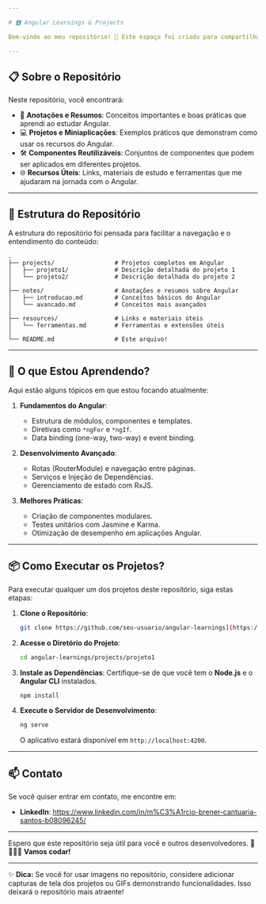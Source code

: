 ```yaml
---

# 🅰️ Angular Learnings & Projects

Bem-vindo ao meu repositório! 🚀 Este espaço foi criado para compartilhar meus aprendizados, experimentos e projetos desenvolvidos com o **Angular**, um dos frameworks mais poderosos e amplamente utilizados para construir aplicações web modernas. 

---
```


## 📋 Sobre o Repositório

Neste repositório, você encontrará:

- 📘 **Anotações e Resumos**: Conceitos importantes e boas práticas que aprendi ao estudar Angular.
- 💻 **Projetos e Miniaplicações**: Exemplos práticos que demonstram como usar os recursos do Angular.
- 🛠️ **Componentes Reutilizáveis**: Conjuntos de componentes que podem ser aplicados em diferentes projetos.
- 🌐 **Recursos Úteis**: Links, materiais de estudo e ferramentas que me ajudaram na jornada com o Angular.

---

## 📂 Estrutura do Repositório

A estrutura do repositório foi pensada para facilitar a navegação e o entendimento do conteúdo:

```
.
├── projects/                 # Projetos completos em Angular
│   ├── projeto1/             # Descrição detalhada do projeto 1
│   └── projeto2/             # Descrição detalhada do projeto 2
│
├── notes/                    # Anotações e resumos sobre Angular
│   ├── introducao.md         # Conceitos básicos do Angular
│   └── avancado.md           # Conceitos mais avançados
│
├── resources/                # Links e materiais úteis
│   └── ferramentas.md        # Ferramentas e extensões úteis
│
└── README.md                 # Este arquivo!
```

---

## 🧠 O que Estou Aprendendo?

Aqui estão alguns tópicos em que estou focando atualmente:

1. **Fundamentos do Angular**:
   - Estrutura de módulos, componentes e templates.
   - Diretivas como `*ngFor` e `*ngIf`.
   - Data binding (one-way, two-way) e event binding.

2. **Desenvolvimento Avançado**:
   - Rotas (RouterModule) e navegação entre páginas.
   - Serviços e Injeção de Dependências.
   - Gerenciamento de estado com RxJS.

3. **Melhores Práticas**:
   - Criação de componentes modulares.
   - Testes unitários com Jasmine e Karma.
   - Otimização de desempenho em aplicações Angular.

---

## 📦 Como Executar os Projetos?

Para executar qualquer um dos projetos deste repositório, siga estas etapas:

1. **Clone o Repositório**:
   ```bash
   git clone https://github.com/seu-usuario/angular-learnings](https://github.com/BrenerCantuaria/Angular-Projects.git
   ```

2. **Acesse o Diretório do Projeto**:
   ```bash
   cd angular-learnings/projects/projeto1
   ```

3. **Instale as Dependências**:
   Certifique-se de que você tem o **Node.js** e o **Angular CLI** instalados.
   ```bash
   npm install
   ```

4. **Execute o Servidor de Desenvolvimento**:
   ```bash
   ng serve
   ```
   O aplicativo estará disponível em `http://localhost:4200`.

---



## 📫 Contato

Se você quiser entrar em contato, me encontre em:

- **LinkedIn**: https://www.linkedin.com/in/m%C3%A1rcio-brener-cantuaria-santos-b08096245/

---

Espero que este repositório seja útil para você e outros desenvolvedores. 🚀  
🔨🤖🔧 **Vamos codar!**

---

✨ **Dica:** Se você for usar imagens no repositório, considere adicionar capturas de tela dos projetos ou GIFs demonstrando funcionalidades. Isso deixará o repositório mais atraente!
